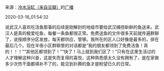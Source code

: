 来源：[冷水浴缸（来自豆瓣）](https://www.douban.com/people/sherry106/)的[广播](https://www.douban.com/people/sherry106/status/2869133833/)


2020-03-16_01:54:32


说武汉人喜欢吃活鱼那事的后续是刚解封的地级市要给武汉捕捞新鲜的鱼送来。武汉人是真的极爱吃鱼，每餐一条鱼都很正常。免费送鱼的文件很多天前就传遍群聊了，说按顺序分区发放，每天都供应，管够。我所在的区人口好像是最多的，排在最后几个。现在半夜小区群聊里的对话都是“我的朋友都领到了免费活鱼！真的！！！”“其他区都领到了！”“快了！马上就到我们区了！”只有在这里生活过的人才理解这种兴奋，这是失而复得的喜悦，这种熟悉感太久没有拥有了，是在家做多少次热干面都填补不了的，能见到扑腾的鱼才是盼望已久的日常。
